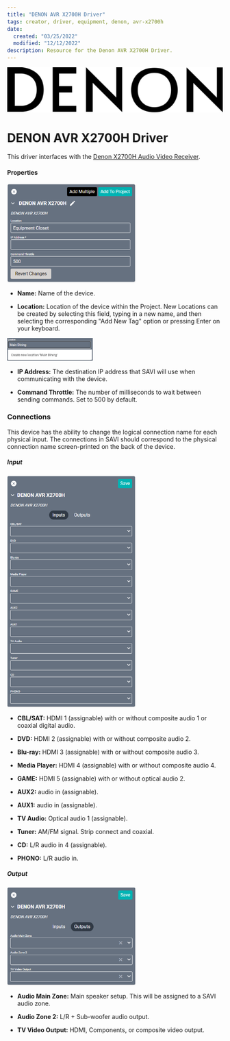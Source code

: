 ```yaml
---
title: "DENON AVR X2700H Driver"
tags: creator, driver, equipment, denon, avr-x2700h
date:
  created: "03/25/2022"
  modified: "12/12/2022"
description: Resource for the Denon AVR X2700H Driver.
---
```

<div style="text-align: center">

<a href="../../../Assets/Knowledge-Base/Creator/Drivers/Logos/denon-logo.png">
  <img src="../../../Assets/Knowledge-Base/Creator/Drivers/Logos/denon-logo.png" alt="Control4 Logo" width="700" height="" class="center">
</a>
</div>

# DENON AVR X2700H Driver
This driver interfaces with the [Denon X2700H Audio Video Receiver](https://www.denon.com/en-us/product/av-receivers/avr-x2700h).

#### Properties
<a href="../../../Assets/Knowledge-Base/Creator/Drivers/denon-avr-x2700h.png">
  <img src="../../../Assets/Knowledge-Base/Creator/Drivers/denon-avr-x2700h.png" alt="Denon AVR X2700H" width="300" height="">
</a>

* **Name:** Name of the device.

* **Location:** Location of the device within the Project. New Locations can be created by selecting this field, typing in a new name, and then selecting the corresponding "Add New Tag" option or pressing Enter on your keyboard.
<img src="../../../Assets/Knowledge-Base/Creator/Drivers/locations-add.png" alt="Adding Main Dining Tag to Location" width="200" height="">

* **IP Address:** The destination IP address that SAVI will use when communicating with the device.

* **Command Throttle:** The number of milliseconds to wait between sending commands. Set to 500 by default.

### Connections
This device has the ability to change the logical connection name for each physical input. The connections in SAVI should correspond to the physical connection name screen-printed on the back of the device.

##### Input
<a href="../../../Assets/Knowledge-Base/Creator/Drivers/denon-avr-x2700h-connections-input.png">
  <img src="../../../Assets/Knowledge-Base/Creator/Drivers/denon-avr-x2700h-connections-input.png" alt="Denon AVR X2700H connections - input 01" width="300" height="">
</a>


* **CBL/SAT:** HDMI 1 (assignable) with or without composite audio 1 or coaxial digital audio.

* **DVD:** HDMI 2 (assignable) with or without composite audio 2.

* **Blu-ray:** HDMI 3 (assignable) with or without composite audio 3.

* **Media Player:** HDMI 4 (assignable) with or without composite audio 4.

* **GAME:** HDMI 5 (assignable) with or without optical audio 2.

* **AUX2:** audio in (assignable).

* **AUX1:** audio in (assignable).

* **TV Audio:** Optical audio 1 (assignable).

* **Tuner:** AM/FM signal. Strip connect and coaxial.

* **CD:** L/R audio in 4 (assignable).

* **PHONO:** L/R audio in.

##### Output
<a href="../../../Assets/Knowledge-Base/Creator/Drivers/denon-avr-x2700h-connections-output.png">
  <img src="../../../Assets/Knowledge-Base/Creator/Drivers/denon-avr-x2700h-connections-output.png" alt="Denon AVR X2700H connections - output" width="300" height="">
</a>

* **Audio Main Zone:** Main speaker setup. This will be assigned to a SAVI audio zone.

* **Audio Zone 2:** L/R + Sub-woofer audio output.

* **TV Video Output:** HDMI, Components, or composite video output.
